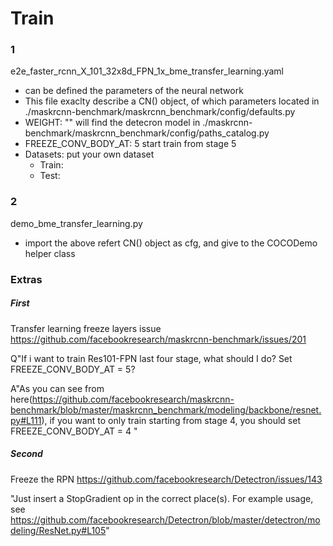 # Train

### 1
e2e_faster_rcnn_X_101_32x8d_FPN_1x_bme_transfer_learning.yaml
  - can be defined the parameters of the neural network
  - This file exaclty describe a CN() object, of which parameters located in ./maskrcnn-benchmark/maskrcnn_benchmark/config/defaults.py
  - WEIGHT: "" will find the detecron model in ./maskrcnn-benchmark/maskrcnn_benchmark/config/paths_catalog.py
  - FREEZE_CONV_BODY_AT: 5 start train from stage 5
  - Datasets: put your own dataset
    - Train:
    - Test: 
  
### 2
demo_bme_transfer_learning.py
  - import the above refert CN() object as cfg, and give to the COCODemo helper class
  
  
  
### Extras

  ##### First
  Transfer learning freeze layers issue
  https://github.com/facebookresearch/maskrcnn-benchmark/issues/201
  
  Q"If i want to train Res101-FPN last four stage, what should I do? Set FREEZE_CONV_BODY_AT = 5?
  
  A"As you can see from here(https://github.com/facebookresearch/maskrcnn-benchmark/blob/master/maskrcnn_benchmark/modeling/backbone/resnet.py#L111),
    if you want to only train starting from stage 4, you should set FREEZE_CONV_BODY_AT = 4 "
    
  ##### Second
  Freeze the RPN
  https://github.com/facebookresearch/Detectron/issues/143
  
  "Just insert a StopGradient op in the correct place(s). For example usage, see https://github.com/facebookresearch/Detectron/blob/master/detectron/modeling/ResNet.py#L105"
